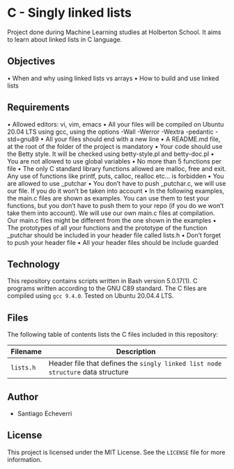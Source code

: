 # C - Singly linked lists

Project done during Machine Learning studies at Holberton School. It aims to learn about linked lists in C language.

## Objectives

• When and why using linked lists vs arrays
• How to build and use linked lists

## Requirements

• Allowed editors: vi, vim, emacs
• All your files will be compiled on Ubuntu 20.04 LTS using gcc, using the options -Wall -Werror -Wextra -pedantic -std=gnu89
• All your files should end with a new line
• A README.md file, at the root of the folder of the project is mandatory
• Your code should use the Betty style. It will be checked using betty-style.pl and betty-doc.pl
• You are not allowed to use global variables
• No more than 5 functions per file
• The only C standard library functions allowed are malloc, free and exit. Any use of functions like printf, puts, calloc, realloc etc… is forbidden
• You are allowed to use _putchar
• You don’t have to push _putchar.c, we will use our file. If you do it won’t be taken into account
• In the following examples, the main.c files are shown as examples. You can use them to test your functions, but you don’t have to push them to your repo (if you do we won’t take them into account). We will use our own main.c files at compilation. Our main.c files might be different from the one shown in the examples
• The prototypes of all your functions and the prototype of the function _putchar should be included in your header file called lists.h
• Don’t forget to push your header file
• All your header files should be include guarded

## Technology

This repository contains scripts written in Bash version 5.0.17(1).
C programs written according to the GNU C89 standard. 
The C files are compiled using `gcc 9.4.0`.
Tested on Ubuntu 20.04.4 LTS.

## Files

The following table of contents lists the C files included in this repository:

| Filename | Description |
| -------- | ----------- |
| `lists.h` | Header file that defines the `singly linked list node structure` data structure |

## Author

- Santiago Echeverri

## License

This project is licensed under the MIT License. See the `LICENSE` file for more information.
